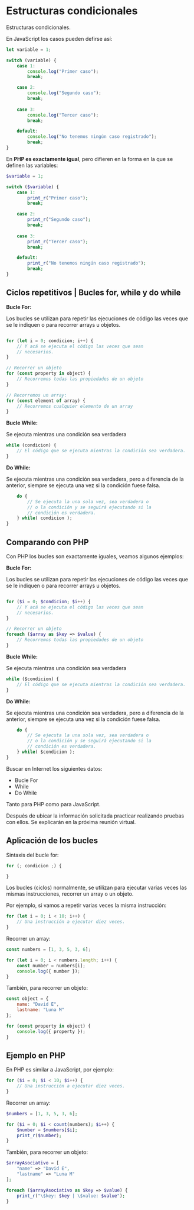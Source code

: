 # Estructuras condicionales

Estructuras condicionales.

En JavaScript los casos pueden defirse así:

```js
let variable = 1;

switch (variable) {
    case 1:
        console.log("Primer caso");
        break;

    case 2:
        console.log("Segundo caso");
        break;
        
    case 3:
        console.log("Tercer caso");
        break;

    default:
        console.log("No tenemos ningún caso registrado");
        break;
}
```

En **PHP es exactamente igual**, pero difieren en la forma en la que se definen las variables:

```PHP
$variable = 1;

switch ($variable) {
    case 1:
        print_r("Primer caso");
        break;

    case 2:
        print_r("Segundo caso");
        break;
        
    case 3:
        print_r("Tercer caso");
        break;

    default:
        print_r("No tenemos ningún caso registrado");
        break;
}
```

## Ciclos repetitivos | Bucles **for**, **while** y **do while**

**Bucle For:**

Los bucles se utilizan para repetir las ejecuciones de código las veces que se le indiquen o para recorrer arrays u objetos.

```js

for (let i = 0; condicion; i++) {
    // Y acá se ejecuta el código las veces que sean 
    // necesarios.
}

// Recorrer un objeto
for (const property in object) {
    // Recorremos todas las propiedades de un objeto
}

// Recorremos un array:
for (const element of array) {
    // Recorremos cualquier elemento de un array
}
```

**Bucle While:**

Se ejecuta mientras una condición sea verdadera

```js
while (condicion) {
    // El código que se ejecuta mientras la condición sea verdadera.
}
```

**Do While:**

Se ejecuta mientras una condición sea verdadera, pero a diferencia de la anterior, siempre se ejecuta una vez si la condición fuese falsa.

```js {
    do {
        // Se ejecuta la una sola vez, sea verdadera o 
        // o la condición y se seguirá ejecutando si la
        // condición es verdadera.
    } while( condicion );
}
```

## Comparando con PHP

Con PHP los bucles son exactamente iguales, veamos algunos ejemplos:

**Bucle For:**

Los bucles se utilizan para repetir las ejecuciones de código las veces que se le indiquen o para recorrer arrays u objetos.

```php

for ($i = 0; $condicion; $i++) {
    // Y acá se ejecuta el código las veces que sean 
    // necesarios.
}

// Recorrer un objeto
foreach ($array as $key => $value) {
    // Recorremos todas las propiedades de un objeto
}
```

**Bucle While:**

Se ejecuta mientras una condición sea verdadera

```js
while ($condicion) {
    // El código que se ejecuta mientras la condición sea verdadera.
}
```

**Do While:**

Se ejecuta mientras una condición sea verdadera, pero a diferencia de la anterior, siempre se ejecuta una vez si la condición fuese falsa.

```js {
    do {
        // Se ejecuta la una sola vez, sea verdadera o 
        // o la condición y se seguirá ejecutando si la
        // condición es verdadera.
    } while( $condicion );
}
```

Buscar en Internet los siguientes datos:

- Bucle For
- While
- Do While

Tanto para PHP como para JavaScript.

Después de ubicar la información solicitada practicar realizando pruebas con ellos. Se explicarán en la próxima reunión virtual.

## Aplicación de los bucles

Sintaxis del bucle for:

```js
for (; condicion ;) {

}
```

Los bucles (ciclos) normalmente, se utilizan para ejecutar varias veces las mismas instrucciones, recorrer un array o un objeto.

Por ejemplo, si vamos a repetir varias veces la misma instrucción:

```js
for (let i = 0; i < 10; i++) {
    // Una instrucción a ejecutar diez veces.
}
```

Recorrer un array:

```js
const numbers = [1, 3, 5, 3, 6];

for (let i = 0; i < numbers.length; i++) {
    const number = numbers[i];
    console.log({ number });
}

```

También, para recorrer un objeto:

```js
const object = {
    name: "David E",
    lastname: "Luna M"
};

for (const property in object) {
    console.log({ property });
}
```

## Ejemplo en PHP

En PHP es similar a JavaScript, por ejemplo:

```php
for ($i = 0; $i < 10; $i++) {
    // Una instrucción a ejecutar diez veces.
}
```

Recorrer un array:

```php
$numbers = [1, 3, 5, 3, 6];

for ($i = 0; $i < count(numbers); $i++) {
    $number = $numbers[$i];
    print_r($number);
}
```

También, para recorrer un objeto:

```php
$arrayAsociativo = [
    "name" => "David E",
    "lastname" => "Luna M"
];

foreach ($arrayAsociativo as $key => $value) {
    print_r("\$key: $key | \$value: $value");
}
```